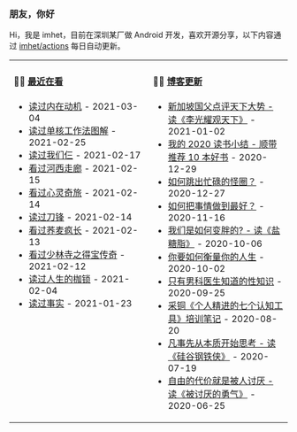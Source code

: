 ### 朋友，你好

Hi，我是 imhet，目前在深圳某厂做 Android 开发，喜欢开源分享，以下内容通过 <a href="https://github.com/imhet/imhet/actions" target="_blank">imhet/actions</a> 每日自动更新。

<table width="800px">
<tr>
<td valign="top" width="50%">

#### 🤾‍♂️  <a href="https://www.douban.com/people/heyitao/" target="_blank">最近在看</a>

<!-- douban starts -->
* <a href='https://book.douban.com/subject/35182454/' target='_blank'>读过内在动机</a> - 2021-03-04
* <a href='https://book.douban.com/subject/27177909/' target='_blank'>读过单核工作法图解</a> - 2021-02-25
* <a href='https://book.douban.com/subject/30216767/' target='_blank'>读过我们仨</a> - 2021-02-17
* <a href='http://movie.douban.com/subject/24736278/' target='_blank'>看过河西走廊</a> - 2021-02-15
* <a href='http://movie.douban.com/subject/24733428/' target='_blank'>看过心灵奇旅</a> - 2021-02-14
* <a href='https://book.douban.com/subject/2035162/' target='_blank'>读过刀锋</a> - 2021-02-14
* <a href='http://movie.douban.com/subject/30170833/' target='_blank'>看过荞麦疯长</a> - 2021-02-13
* <a href='http://movie.douban.com/subject/35295915/' target='_blank'>看过少林寺之得宝传奇</a> - 2021-02-12
* <a href='https://book.douban.com/subject/2035171/' target='_blank'>读过人生的枷锁</a> - 2021-02-04
* <a href='https://book.douban.com/subject/33385402/' target='_blank'>读过事实</a> - 2021-01-23
<!-- douban ends -->

</td>




<td valign="top" width="50%">

#### 🤹‍♀️ <a href="https://heyitao.com/" target="_blank">博客更新</a>

<!-- blog starts -->
* <a href='http://heyitao.com/post/reading-lgygtx' target='_blank'>新加坡国父点评天下大势 - 读《李光耀观天下》</a> - 2021-01-02
* <a href='http://heyitao.com/post/reading-2020' target='_blank'>我的 2020 读书小结 - 顺带推荐 10 本好书</a> - 2020-12-29
* <a href='http://heyitao.com/post/reading-chonglai3' target='_blank'>如何跳出忙碌的怪圈？</a> - 2020-12-27
* <a href='http://heyitao.com/post/reading-rhbsqzdzh' target='_blank'>如何把事情做到最好？</a> - 2020-11-16
* <a href='http://heyitao.com/post/reading-yantangzhi' target='_blank'>我们是如何变胖的? - 读《盐糖脂》</a> - 2020-10-06
* <a href='http://heyitao.com/post/reading-nyrhhlndrs' target='_blank'>你要如何衡量你的人生</a> - 2020-10-02
* <a href='http://heyitao.com/post/reading-rwmlhjdsthy' target='_blank'>只有男科医生知道的性知识</a> - 2020-09-25
* <a href='http://heyitao.com/post/training-grjjdqgrzgj' target='_blank'>采铜《个人精进的七个认知工具》培训笔记</a> - 2020-08-20
* <a href='http://heyitao.com/post/reading-gggtx' target='_blank'>凡事先从本质开始思考 - 读《硅谷钢铁侠》</a> - 2020-07-19
* <a href='http://heyitao.com/post/reading-btydyq' target='_blank'>自由的代价就是被人讨厌 - 读《被讨厌的勇气》</a> - 2020-06-25
<!-- blog ends -->

</td>
</tr>


</table>